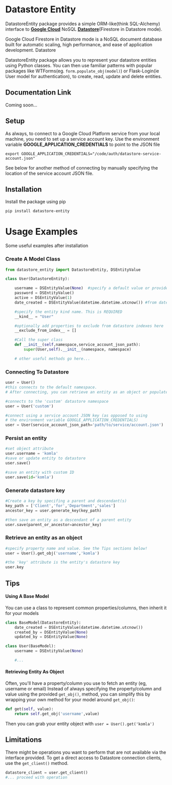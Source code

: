 # Datastore Entity

DatastoreEntity package provides a simple ORM-like(think SQL-Alchemy) interface to [**Google Cloud**](https://cloud.google.com) NoSQL [**Datastore**](https://cloud.google.com/datastore/docs/datastore-api-tutorial#python)(Firestore in Datastore mode).

Google Cloud Firestore in Datastore mode is a NoSQL document database built for automatic scaling, high performance, and ease of application development. Datastore

DatastoreEntity package allows you to represent your datastore entities using Python classes.
You can then use familiar patterns with popular packages like WTForms(eg. ```form.populate_obj(model)```) or Flask-Login(ie User model for authentication), to create, read, update and delete entities.

## Documentation Link
Coming soon...

## Setup
As always, to connect to a Google Cloud Platform service from your local machine, you need to set up a service account key.
Use the environment variable **GOOGLE_APPLICATION_CREDENTIALS** to point to the JSON file
```
export GOOGLE_APPLICATION_CREDENTIALS="/code/auth/datastore-service-account.json"
```
See below for another method of connecting by manually specifying the location of the service account JSON file.


## Installation
Install the package using pip
```
pip install datastore-entity
```

# Usage Examples
Some useful examples after installation
### Create A Model Class 
```python
from datastore_entity import DatastoreEntity, DSEntityValue

class User(DatastoreEntity):

    username = DSEntityValue(None)  #specify a default value or provide no argument to imply 'None' value
    password = DSEntityValue()
    active = DSEntityValue(1)
    date_created = DSEntityValue(datetime.datetime.utcnow()) #from datetime module

    #specify the entity kind name. This is REQUIRED
    __kind__ = "User"

    #optionally add properties to exclude from datastore indexes here
    __exclude_from_index__ = []

    #Call the super class
    def __init__(self,namespace,service_account_json_path):
        super(User,self).__init__(namespace, namespace)

    # other useful methods go here...
```

### Connecting To Datastore
```python
user = User()  
#this connects to the default namespace. 
# After connecting, you can retrieve an entity as an object or populate attributes and save the entity

#connects to the 'custom' datastore namespace
user = User('custom')  

#connect using a service account JSON key (as opposed to using 
# the environment variable GOOGLE_APPLICATION_CREDENTIALS)
user = User(service_account_json_path='path/to/service/account.json') 
```

### Persist an entity
```python
#set object attribute
user.username = 'komla'
#save or update entity to datastore
user.save()

#save an entity with custom ID
user.save(id='komla')
```

### Generate datastore key ###
```python
#Create a key by specifing a parent and descendant(s)
key_path = ['Client','for','Department','sales']
ancestor_key = user.generate_key(key_path)

#then save an entity as a descendant of a parent entity
user.save(parent_or_ancestor=ancestor_key) 
```

### Retrieve an entity as an object
```python
#specify property name and value. See the Tips sections below!
user = User().get_obj('username','komla') 

#the 'key' attribute is the entity's datastore key
user.key             

```

## Tips
#### Using A Base Model
You can use a class to represent common properties/columns, then inherit it for your models
```python
class BaseModel(DatastoreEntity):
    date_created = DSEntityValue(datetime.datetime.utcnow())
    created_by = DSEntityValue(None)
    updated_by = DSEntityValue(None)

class User(BaseModel):
    username = DSEntityValue(None)

    #...
```

#### Retrieving Entity As Object
Often, you'll have a property/column you use to fetch an entity (eg, username or email)
Instead of always specifying the property/column and value using the provided ```get_obj()```, method, 
you can simplify this by wrapping your own method for your model around ```get_obj()```:
```python
def get(self, value):
    return self.get_obj('username',value)
```
Then you can grab your entity object with ```user = User().get('komla')```

## Limitations ##
There might be operations you want to perform that are not available via the interface provided.
To get a direct access to Datastore connection clients, use the ```get_client()``` method.
```python
datastore_client = user.get_client()
#... proceed with operation

```